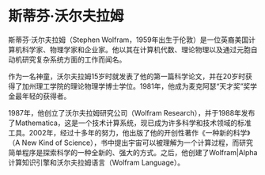 # 斯蒂芬·沃尔夫拉姆

斯蒂芬·沃尔夫拉姆（Stephen Wolfram，1959年出生于伦敦）是一位英裔美国计算机科学家、物理学家和企业家。他以其在计算机代数、理论物理以及通过元胞自动机研究复杂系统方面的工作而闻名。

作为一名神童，沃尔夫拉姆15岁时就发表了他的第一篇科学论文，并在20岁时获得了加州理工学院的理论物理学博士学位。1981年，他成为麦克阿瑟“天才奖”奖学金最年轻的获得者。

1987年，他创立了沃尔夫拉姆研究公司（Wolfram Research），并于1988年发布了Mathematica，这是一个技术计算系统，现已成为许多科学和技术领域的标准工具。2002年，经过十多年的努力，他出版了他的开创性著作《一种新的科学》（A New Kind of Science），书中提出宇宙可以被理解为一个计算过程，而研究简单程序是探索科学的一种全新的、强大的方式。之后，他创建了Wolfram|Alpha计算知识引擎和沃尔夫拉姆语言（Wolfram Language）。
